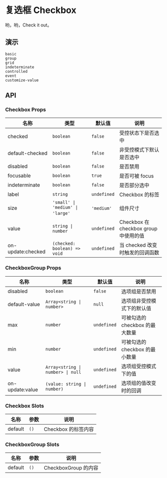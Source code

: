 # 复选框 Checkbox

哟，哟，Check it out。

## 演示

```demo
basic
group
grid
indeterminate
controlled
event
customize-value
```

## API

### Checkbox Props

| 名称 | 类型 | 默认值 | 说明 |
| --- | --- | --- | --- |
| checked | `boolean` | `false` | 受控状态下是否选中 |
| default-checked | `boolean` | `false` | 非受控模式下默认是否选中 |
| disabled | `boolean` | `false` | 是否禁用 |
| focusable | `boolean` | `true` | 是否可被 focus |
| indeterminate | `boolean` | `false` | 是否部分选中 |
| label | `string` | `undefined` | Checkbox 的标签 |
| size  | `'small' \| 'medium' \| 'large'`  | `'medium'`  | 组件尺寸 |
| value | `string \| number` | `undefined` | Checkbox 在 checkbox group 中使用的值 |
| on-update:checked | `(checked: boolean) => void` | `undefined` | 当 checked 改变时触发的回调函数 |

### CheckboxGroup Props

| 名称 | 类型 | 默认值 | 说明 |
| --- | --- | --- | --- |
| disabled | `boolean` | `false` | 选项组是否禁用 |
| default-value | `Array<string \| number>` | `null` | 选项组非受控模式下的默认值 |
| max | `number` | `undefined` | 可被勾选的 checkbox 的最大数量 |
| min | `number` | `undefined` | 可被勾选的 checkbox 的最小数量 |
| value | `Array<string \| number> \| null` | `undefined` | 选项组受控模式下的值 |
| on-update:value | `(value: string \| number)` | `undefined` | 选项组的值改变时的回调 |

### Checkbox Slots

| 名称    | 参数 | 说明                |
| ------- | ---- | ------------------- |
| default | `()` | Checkbox 的标签内容 |

### CheckboxGroup Slots

| 名称    | 参数 | 说明                 |
| ------- | ---- | -------------------- |
| default | `()` | CheckboxGroup 的内容 |
